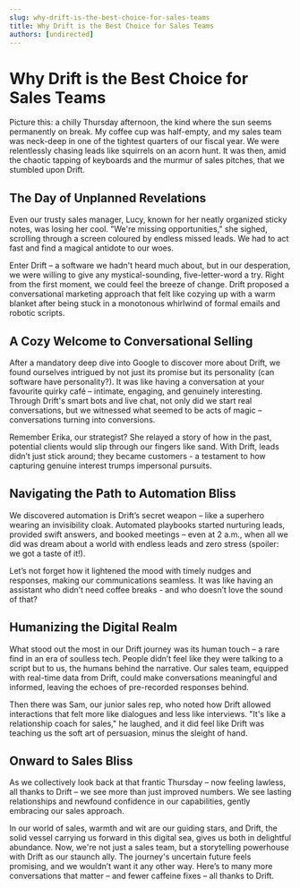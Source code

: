 ```yaml
---
slug: why-drift-is-the-best-choice-for-sales-teams
title: Why Drift is the Best Choice for Sales Teams
authors: [undirected]
---
```


# Why Drift is the Best Choice for Sales Teams

Picture this: a chilly Thursday afternoon, the kind where the sun seems permanently on break. My coffee cup was half-empty, and my sales team was neck-deep in one of the tightest quarters of our fiscal year. We were relentlessly chasing leads like squirrels on an acorn hunt. It was then, amid the chaotic tapping of keyboards and the murmur of sales pitches, that we stumbled upon Drift.

## The Day of Unplanned Revelations

Even our trusty sales manager, Lucy, known for her neatly organized sticky notes, was losing her cool. "We're missing opportunities," she sighed, scrolling through a screen coloured by endless missed leads. We had to act fast and find a magical antidote to our woes.

Enter Drift – a software we hadn't heard much about, but in our desperation, we were willing to give any mystical-sounding, five-letter-word a try. Right from the first moment, we could feel the breeze of change. Drift proposed a conversational marketing approach that felt like cozying up with a warm blanket after being stuck in a monotonous whirlwind of formal emails and robotic scripts.

## A Cozy Welcome to Conversational Selling

After a mandatory deep dive into Google to discover more about Drift, we found ourselves intrigued by not just its promise but its personality (can software have personality?). It was like having a conversation at your favourite quirky café – intimate, engaging, and genuinely interesting. Through Drift's smart bots and live chat, not only did we start real conversations, but we witnessed what seemed to be acts of magic – conversations turning into conversions.

Remember Erika, our strategist? She relayed a story of how in the past, potential clients would slip through our fingers like sand. With Drift, leads didn’t just stick around; they became customers - a testament to how capturing genuine interest trumps impersonal pursuits.

## Navigating the Path to Automation Bliss

We discovered automation is Drift’s secret weapon – like a superhero wearing an invisibility cloak. Automated playbooks started nurturing leads, provided swift answers, and booked meetings – even at 2 a.m., when all we did was dream about a world with endless leads and zero stress (spoiler: we got a taste of it!). 

Let’s not forget how it lightened the mood with timely nudges and responses, making our communications seamless. It was like having an assistant who didn’t need coffee breaks - and who doesn’t love the sound of that?

## Humanizing the Digital Realm

What stood out the most in our Drift journey was its human touch – a rare find in an era of soulless tech. People didn’t feel like they were talking to a script but to us, the humans behind the narrative. Our sales team, equipped with real-time data from Drift, could make conversations meaningful and informed, leaving the echoes of pre-recorded responses behind.

Then there was Sam, our junior sales rep, who noted how Drift allowed interactions that felt more like dialogues and less like interviews. "It's like a relationship coach for sales," he laughed, and it did feel like Drift was teaching us the soft art of persuasion, minus the sleight of hand.

## Onward to Sales Bliss

As we collectively look back at that frantic Thursday – now feeling lawless, all thanks to Drift – we see more than just improved numbers. We see lasting relationships and newfound confidence in our capabilities, gently embracing our sales approach.

In our world of sales, warmth and wit are our guiding stars, and Drift, the solid vessel carrying us forward in this digital sea, gives us both in delightful abundance. Now, we're not just a sales team, but a storytelling powerhouse with Drift as our staunch ally. The journey's uncertain future feels promising, and we wouldn’t want it any other way. Here’s to many more conversations that matter – and fewer caffeine fixes – all thanks to Drift.